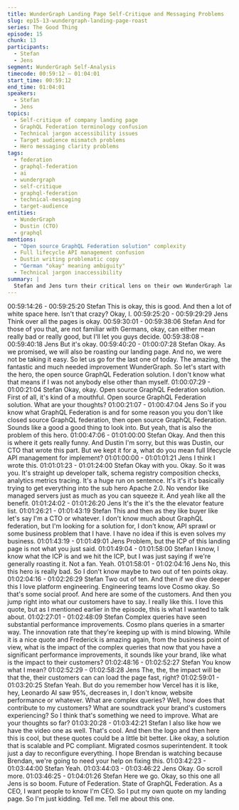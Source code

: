 ```yaml
---
title: WunderGraph Landing Page Self-Critique and Messaging Problems
slug: ep15-13-wundergraph-landing-page-roast
series: The Good Thing
episode: 15
chunk: 13
participants:
  - Stefan
  - Jens
segment: WunderGraph Self-Analysis
timecode: 00:59:12 – 01:04:01
start_time: 00:59:12
end_time: 01:04:01
speakers:
  - Stefan
  - Jens
topics:
  - Self-critique of company landing page
  - GraphQL Federation terminology confusion
  - Technical jargon accessibility issues
  - Target audience mismatch problems
  - Hero messaging clarity problems
tags:
  - federation
  - graphql-federation
  - ai
  - wundergraph
  - self-critique
  - graphql-federation
  - technical-messaging
  - target-audience
entities:
  - WunderGraph
  - Dustin (CTO)
  - graphql
mentions:
  - "Open source GraphQL Federation solution" complexity
  - Full lifecycle API management confusion
  - Dustin writing problematic copy
  - "German "okay" meaning ambiguity"
  - Technical jargon inaccessibility
summary: |
  Stefan and Jens turn their critical lens on their own WunderGraph landing page, acknowledging major messaging problems. They critique their hero text "open source GraphQL Federation solution" as too technical and meaningless to non-experts, and discuss how their technical jargon makes the product inaccessible to potential users who don't already understand GraphQL Federation.
---
```


00:59:14:26 - 00:59:25:20
Stefan
This is okay, this is good. And then a lot of white space here. Isn't that crazy? Okay, I.
00:59:25:20 - 00:59:29:29
Jens
Think over all the pages is okay.
00:59:30:01 - 00:59:38:06
Stefan
And for those of you that, are not familiar with Germans, okay, can either mean really bad or
really good, but I'll let you guys decide.
00:59:38:08 - 00:59:40:18
Jens
But it's okay.
00:59:40:20 - 01:00:07:28
Stefan
Okay. As we promised, we will also be roasting our landing page. And no, we were not be taking
it easy. So let us go for the last one of today. The amazing, the fantastic and much needed
improvement WunderGraph. So let's start with the hero, the open source GraphQL Federation
solution. I don't know what that means if I was not anybody else other than myself.
01:00:07:29 - 01:00:21:04
Stefan
Okay, okay. Open source GraphQL Federation solution. First of all, it's kind of a mouthful. Open
source GraphQL Federation solution. What are your thoughts?
01:00:21:07 - 01:00:47:04
Jens
So if you know what GraphQL Federation is and for some reason you you don't like closed
source GraphQL federation, then open source GraphQL Federation. Sounds like a good a good
thing to look into. But yeah, that is also the problem of this hero.
01:00:47:06 - 01:01:00:00
Stefan
Okay. And then this is where it gets really funny. And Dustin I'm sorry, but this was Dustin, our
CTO that wrote this part. But we kept it for a, what do you mean full lifecycle API management
for implement?
01:01:00:00 - 01:01:01:21
Jens
I think I wrote this.
01:01:01:23 - 01:01:24:00
Stefan
Okay with you. Okay. So it was you. It's straight up developer talk, schema registry composition
checks, analytics metrics tracing. It's a huge run on sentence. It's it's it's basically trying to get
everything into the sub hero Apache 2.0. No vendor like managed servers just as much as you
can squeeze it. And yeah like all the benefit.
01:01:24:02 - 01:01:26:20
Jens
It's the it's the the elevator feature list.
01:01:26:21 - 01:01:43:19
Stefan
This and then as they like buyer like let's say I'm a CTO or whatever. I don't know much about
GraphQL federation, but I'm looking for a solution for, I don't know, API sprawl or some business
problem that I have. I have no idea if this is even solves my business.
01:01:43:19 - 01:01:49:01
Jens
Problem, but the ICP of this landing page is not what you just said.
01:01:49:04 - 01:01:58:00
Stefan
I know, I know what the ICP is and we hit the ICP, but I was just saying if we're generally
roasting it. Not a fan. Yeah.
01:01:58:01 - 01:02:04:16
Jens
No, this this hero is really bad. So I don't know maybe to two out of ten points okay.
01:02:04:16 - 01:02:26:29
Stefan
Two out of ten. And then if we dive deeper this I love platform engineering. Engineering teams
love Cosmo okay. So that's some social proof. And here are some of the customers. And then
you jump right into what our customers have to say. I really like this. I love this quote, but as I
mentioned earlier in the episode, this is what I wanted to talk about.
01:02:27:01 - 01:02:48:09
Stefan
Complex queries have seen substantial performance improvements. Cosmo plans queries in a
smarter way. The innovation rate that they're keeping up with is mind blowing. While it is a nice
quote and Frederick is amazing again, from the business point of view, what is the impact of the
complex queries that now that you have a significant performance improvements, it sounds like
your brand, like what is the impact to their customers?
01:02:48:16 - 01:02:52:27
Stefan
You know what I mean?
01:02:52:29 - 01:02:58:28
Jens
The, the, the impact will be that the, their customers can can load the page fast, right?
01:02:59:01 - 01:03:20:25
Stefan
Yeah. But do you remember how Vercel has it is like, hey, Leonardo AI saw 95%, decreases in, I
don't know, website performance or whatever. What are complex queries? Well, how does that
contribute to my customers? What are soundtrack your brand's customers experiencing? So I
think that's something we need to improve. What are your thoughts so far?
01:03:20:28 - 01:03:42:21
Stefan
I also like how we have the video one as well. That's cool. And then the logo and then here this
is cool, but these quotes could be a little bit better. Like okay, a solution that is scalable and PC
compliant. Migrated cosmos superintendent. It took just a day to reconfigure everything. I hope
Brendan is watching because Brendan, we're going to need your help on fixing this.
01:03:42:23 - 01:03:44:00
Stefan
Yeah.
01:03:44:03 - 01:03:46:22
Jens
Okay. Go scroll more.
01:03:46:25 - 01:04:01:26
Stefan
Here we go. Okay, so this one all Jens is so boom. Future of Federation. State of GraphQL
Federation. As a CEO, I want people to know I'm CEO. So I put my own quote on my landing
page. So I'm just kidding. Tell me. Tell me about this one.